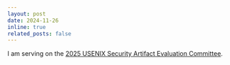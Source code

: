 ```yaml
---
layout: post
date: 2024-11-26
inline: true
related_posts: false
---
```


I am serving on the [2025 USENIX Security Artifact Evaluation Committee](https://secartifacts.github.io/usenixsec2025/organizers).
